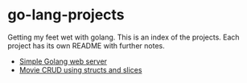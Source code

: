 # go-lang-projects
Getting my feet wet with golang. This is an index of the projects. Each project has its own README with further notes.

- [Simple Golang web server](https://github.com/DevilEars/go-lang-projects/tree/master/go-server)
- [Movie CRUD using structs and slices](https://github.com/DevilEars/go-lang-projects/tree/master/go-movies-crud)